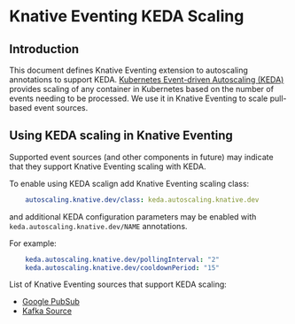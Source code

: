 # Knative Eventing KEDA Scaling

## Introduction

This document defines Knative Eventing extension to autoscaling annotations to
support KEDA. [Kubernetes Event-driven Autoscaling (KEDA)](https://keda.sh/)
provides scaling of any container in Kubernetes based on the number of events
needing to be processed. We use it in Knative Eventing to scale pull-based event
sources.

## Using KEDA scaling in Knative Eventing

Supported event sources (and other components in future) may indicate that they support Knative Eventing scaling with KEDA.

To enable using KEDA scalign add Knative Eventing scaling class:

```yaml
    autoscaling.knative.dev/class: keda.autoscaling.knative.dev
```

and additional KEDA configuration parameters may be enabled with `keda.autoscaling.knative.dev/NAME` annotations.

For example:

```yaml
    keda.autoscaling.knative.dev/pollingInterval: "2"
    keda.autoscaling.knative.dev/cooldownPeriod: "15"
```

List of Knative Eventing sources that support KEDA scaling:
* [Google PubSub](https://github.com/google/knative-gcp/pull/551)
* [Kafka Source](https://github.com/knative/eventing-contrib/pull/886)
